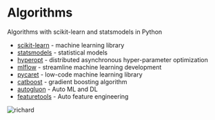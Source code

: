 # Algorithms

Algorithms with scikit-learn and statsmodels in Python

- [scikit-learn](https://scikit-learn.org/stable/) - machine learning library
- [statsmodels](https://www.statsmodels.org/stable/index.html) - statistical models
- [hyperopt](http://hyperopt.github.io/hyperopt/) - distributed asynchronous hyper-parameter optimization
- [mlflow](https://github.com/mlflow/mlflow) - streamline machine learning development
- [pycaret](https://github.com/pycaret/pycaret) - low-code machine learning library
- [catboost](https://github.com/catboost/catboost) - gradient boosting algorithm
- [autogluon](https://github.com/awslabs/autogluon) - Auto ML and DL
- [featuretools](https://github.com/alteryx/featuretools) - Auto feature engineering

![richard](https://media.giphy.com/media/3o6EhJKOFsjqVZniUM/giphy.gif)
